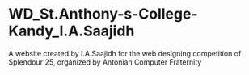 # WD_St.Anthony-s-College-Kandy_I.A.Saajidh
A website created by I.A.Saajidh for the web designing competition of Splendour'25, organized by Antonian Computer Fraternity
